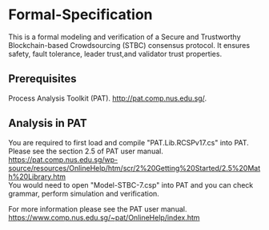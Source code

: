 # Formal-Specification
This is a formal modeling and verification of a Secure and Trustworthy Blockchain-based Crowdsourcing (STBC) consensus protocol.
It ensures safety, fault tolerance, leader trust,and validator trust properties.

## Prerequisites
Process Analysis Toolkit (PAT). http://pat.comp.nus.edu.sg/.

## Analysis in PAT
You are required to first load and compile "PAT.Lib.RCSPv17.cs" into PAT. Please see the section 2.5 of PAT user manual. 
https://pat.comp.nus.edu.sg/wp-source/resources/OnlineHelp/htm/scr/2%20Getting%20Started/2.5%20Math%20Library.htm  
You would need to open "Model-STBC-7.csp" into PAT and you can check grammar, perform simulation and verification.

For more information please see the PAT user manual. https://www.comp.nus.edu.sg/~pat/OnlineHelp/index.htm

